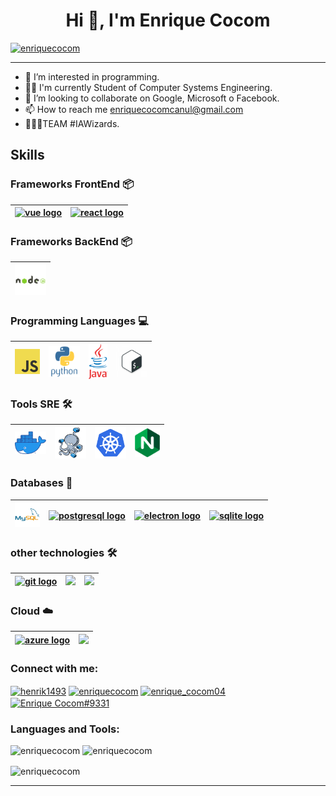 <h1 align="center">Hi 👋, I'm Enrique Cocom</h1>



<p align="left"> <a href="https://github.com/ryo-ma/github-profile-trophy"><img src="https://github-profile-trophy.vercel.app/?username=enriquecocom" alt="enriquecocom" /></a> </p>

-------------

- 👀 I’m interested in programming.
- 👨‍💻 I'm currently Student of Computer Systems Engineering.
- 💞️ I’m looking to collaborate on Google, Microsoft o Facebook.
- 📫 How to reach me enriquecocomcanul@gmail.com
- 🧙‍♂️✨TEAM #IAWizards.


## Skills

### Frameworks FrontEnd :package:
| [<img src="https://cdn.worldvectorlogo.com/logos/vue-9.svg" alt="vue logo" width="40">](https://vuejs.org/)| [<img src="https://cdn.worldvectorlogo.com/logos/react-2.svg" alt="react logo" width="40">](https://es.reactjs.org/)|
| --------------------------------------------------------------------------| ---------------------------------------------------------------------------- |

### Frameworks BackEnd :package:
| [<img src="assets/node.svg" alt="node logo" width="50">](https://nodejs.org/es/) |
|-----------------------------------------------|

### Programming Languages :computer:

| [<img src="assets/javascript.png" alt="js logo" width="40">](https://developer.mozilla.org/en-US/docs/Web/JavaScript) | [<img src="assets/python3.svg" alt="python logo" width="50">](https://www.python.org/) | [<img src="assets/java.png" alt="ts logo" width="30">](https://www.java.com/es/) | [<img src="assets/bash.png" alt="bash logo" width="50">](https://www.gnu.org/software/bash/) |
| --------------------------------------------------------------------------------------------------------------------- | ------------------------------------------------------------------------------------- | -------------------------------------------------------------------------------- | --------------------------------------------------------------------------- | 


### Tools SRE 🛠️
| [<img src="assets/docker.png" alt="docker logo" width="50">](https://www.docker.com/) | [<img src="assets/docker-compose-mini.png" alt="compose logo" width="50">](https://docs.docker.com/compose/) | [<img src="assets/kubernetes01.png" alt="kubernetes logo" width="50">](https://kubernetes.io/es/docs/concepts/overview/what-is-kubernetes/) | [<img src="assets/nginx.png" alt="nginx logo" width="40">](https://www.nginx.com/)
|---------------------------------------------------------------------------------------|-------------------------------------------------------------------------|------------------------ |------------------------------------------------------------------|

### Databases :floppy_disk:


| [<img src="https://raw.githubusercontent.com/devicons/devicon/master/icons/mysql/mysql-original-wordmark.svg" alt="mysql logo" width="40">](https://www.mysql.com/)| [<img src="https://upload.wikimedia.org/wikipedia/commons/2/29/Postgresql_elephant.svg" alt="postgresql logo" width="40">](https://www.postgresql.org/) | [<img src="https://www.svgrepo.com/show/331488/mongodb.svg" alt="electron logo" width="40">](https://www.mongodb.com/es) | [<img src="https://cdn.worldvectorlogo.com/logos/sqlite.svg" alt="sqlite logo" width="50">](https://www.sqlite.org/index.html) |
| -------------------------------------------------------------------------- | ---------------------------------------------------------------------------- | -------------------------------------------------------------------------- |---------------------------------------------------------|

### other technologies  :hammer_and_wrench:
| [<img src="https://www.vectorlogo.zone/logos/git-scm/git-scm-icon.svg" alt="git logo" width="40">](https://git-scm.com/) | [<img src="https://cdn.worldvectorlogo.com/logos/visual-studio-code-1.svg" width="40">](https://code.visualstudio.com/) |[<img src="https://res.cloudinary.com/postman/image/upload/t_team_logo/v1629869194/team/2893aede23f01bfcbd2319326bc96a6ed0524eba759745ed6d73405a3a8b67a8" width="40">](https://www.postman.com/) |
| ---------------------------------------------------------------------------- | -------------------------------------------------------------------------- | -------------------------------- |


### Cloud :cloud:

| [<img src="https://www.vectorlogo.zone/logos/microsoft_azure/microsoft_azure-icon.svg" alt="azure logo" width="40">](https://azure.microsoft.com/en-in) | [<img src="https://upload.wikimedia.org/wikipedia/commons/thumb/9/93/Amazon_Web_Services_Logo.svg/1920px-Amazon_Web_Services_Logo.svg.png" width="40">](https://aws.amazon.com/es/)
| ---------------------------------------------------------------------------- | -------------------------------------------------------------------------- | 


<h3 align="left">Connect with me:</h3>
<p align="left">
<a href="https://twitter.com/Henrik1493" target="blank"><img align="center" src="https://raw.githubusercontent.com/rahuldkjain/github-profile-readme-generator/master/src/images/icons/Social/twitter.svg" alt="henrik1493" height="30" width="40" /></a>
<a href="https://www.linkedin.com/in/enriquecocom/" target="blank"><img align="center" src="https://raw.githubusercontent.com/rahuldkjain/github-profile-readme-generator/master/src/images/icons/Social/linked-in-alt.svg" alt="enriquecocom" height="30" width="40" /></a>
<a href="https://www.instagram.com/enrique_cocom04/" target="blank"><img align="center" src="https://raw.githubusercontent.com/rahuldkjain/github-profile-readme-generator/master/src/images/icons/Social/instagram.svg" alt="enrique_cocom04" height="30" width="40" /></a>
<a href="https://www.twitch.tv/enriquecocom04" target="blank"><img align="center" src="https://github.com/rahuldkjain/github-profile-readme-generator/blob/master/src/images/icons/Social/twitch.svg" alt="Enrique Cocom#9331" height="30" width="40" /></a> 
</p>



<h3 align="left">Languages and Tools:</h3>


<p align="left">
<img src="https://github-readme-stats.vercel.app/api/top-langs?username=enriquecocom&show_icons=true&locale=en&layout=compact" alt="enriquecocom" />
<img src="https://github-readme-stats.vercel.app/api?username=enriquecocom&show_icons=true&locale=en" alt="enriquecocom" />
 <br>
</p>

<p><img align="center" src="https://github-readme-streak-stats.herokuapp.com/?user=enriquecocom&" alt="enriquecocom" /></p>

------------------------

<!--
**EnriqueCocom/enriquecocom** is a ✨ _special_ ✨ repository because its `README.md` (this file) appears on your GitHub profile.
-->

